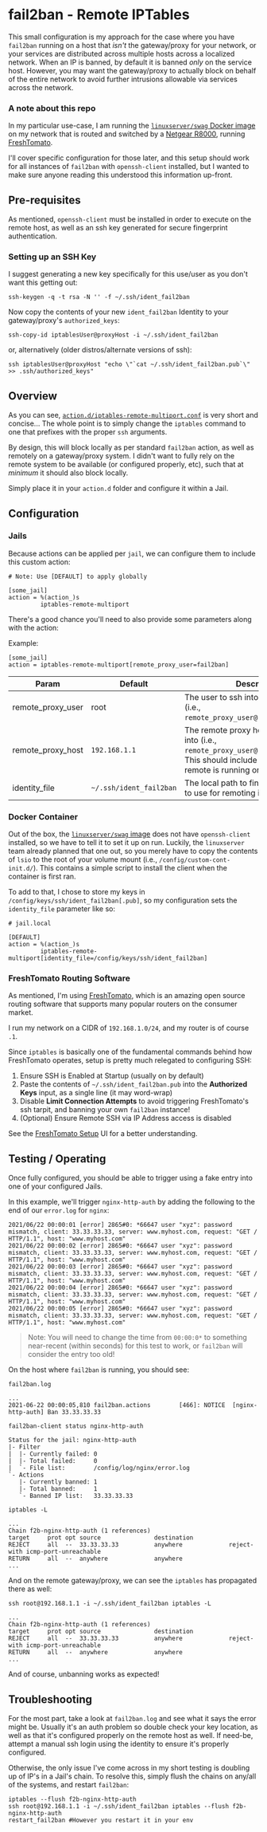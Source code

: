 # fail2ban - Remote IPTables

This small configuration is my approach for the case where you have `fail2ban` running on a host that *isn't* the gateway/proxy for your network, or your services are distributed across multiple hosts across a localized network. When an IP is banned, by default it is banned *only* on the service host. However, you may want the gateway/proxy to actually block on behalf of the entire network to avoid further intrusions allowable via services across the network.

### A note about this repo

In my particular use-case, I am running the [`linuxserver/swag` Docker image](https://hub.docker.com/r/linuxserver/swag) on my network that is routed and switched by a [Netgear R8000](https://www.amazon.com/NETGEAR-Nighthawk-X6S-Smart-Router-R8000P/dp/B01H53WZ20), running [FreshTomato](https://freshtomato.org/).

I'll cover specific configuration for those later, and this setup should work for all instances of `fail2ban` with `openssh-client` installed, but I wanted to make sure anyone reading this understood this information up-front.

## Pre-requisites

As mentioned, `openssh-client` must be installed in order to execute on the remote host, as well as an ssh key generated for secure fingerprint authentication.

### Setting up an SSH Key

I suggest generating a new key specifically for this use/user as you don't want this getting out:

```
ssh-keygen -q -t rsa -N '' -f ~/.ssh/ident_fail2ban
```

Now copy the contents of your new `ident_fail2ban` Identity to your gateway/proxy's `authorized_keys`:

```
ssh-copy-id iptablesUser@proxyHost -i ~/.ssh/ident_fail2ban
```

or, alternatively (older distros/alternate versions of ssh):
```
ssh iptablesUser@proxyHost "echo \"`cat ~/.ssh/ident_fail2ban.pub`\" >> .ssh/authorized_keys"
```

## Overview

As you can see, [`action.d/iptables-remote-multiport.conf`](./action.d/iptables-remote-multiport.conf) is very short and concise...
The whole point is to simply change the `iptables` command to one that prefixes with the proper `ssh` arguments.

By design, this will block locally as per standard `fail2ban` action, as well as remotely on a gateway/proxy system. 
I didn't want to fully rely on the remote system to be available (or configured properly, etc), such that at *minimum* it should also block locally.

Simply place it in your `action.d` folder and configure it within a Jail.

## Configuration

### Jails

Because actions can be applied per `jail`, we can configure them to include this custom action:

```
# Note: Use [DEFAULT] to apply globally

[some_jail]
action = %(action_)s
         iptables-remote-multiport
```

There's a good chance you'll need to also provide some parameters along with the action:

Example:

```
[some_jail]
action = iptables-remote-multiport[remote_proxy_user=fail2ban]
```

| Param             | Default                 | Description                                                                                                                                                          |
| ----------------- | ----------------------- | -------------------------------------------------------------------------------------------------------------------------------------------------------------------- |
| remote_proxy_user | root                    | The user to ssh into the remote proxy (i.e., `remote_proxy_user@remote_proxy_host`).                                                                                 |
| remote_proxy_host | `192.168.1.1`           | The remote proxy host name/IP to ssh into (i.e., `remote_proxy_user@remote_proxy_host`).<br />This should include the port if the remote is running on an alternate port. |
| identity_file     | `~/.ssh/ident_fail2ban` | The local path to find the SSH Identity to use for remoting into the proxy.                                                                                          |

### Docker Container

Out of the box, the [`linuxserver/swag` image](https://hub.docker.com/r/linuxserver/swag) does not have `openssh-client` installed, so we have to tell it to set it up on run. Luckily, the `linuxserver` team already planned that one out, so you merely have to copy the contents of `lsio` to the root of your volume mount (i.e., `/config/custom-cont-init.d/`). This contains a simple script to install the client when the container is first ran.

To add to that, I chose to store my keys in `/config/keys/ssh/ident_fail2ban[.pub]`, so my configuration sets the `identity_file` parameter like so:

```
# jail.local

[DEFAULT]
action = %(action_)s
         iptables-remote-multiport[identity_file=/config/keys/ssh/ident_fail2ban]
```

### FreshTomato Routing Software

As mentioned, I'm using [FreshTomato](https://freshtomato.org/), which is an amazing open source routing software that supports many popular routers on the consumer market.

I run my network on a CIDR of `192.168.1.0/24`, and my router is of course `.1`.

Since `iptables` is basically one of the fundamental commands behind how FreshTomato operates, setup is pretty much relegated to configuring SSH:

1. Ensure SSH is Enabled at Startup (usually on by default)
2. Paste the contents of `~/.ssh/ident_fail2ban.pub` into the **Authorized Keys** input, as a single line (it may word-wrap)
3. Disable **Limit Connection Attempts** to avoid triggering FreshTomato's ssh tarpit, and banning your own `fail2ban` instance!
4. (Optional) Ensure Remote SSH via IP Address access is disabled

See the [FreshTomato Setup](./ft_setup.png) UI for a better understanding.

## Testing / Operating

Once fully configured, you should be able to trigger using a fake entry into one of your configured Jails.

In this example, we'll trigger `nginx-http-auth` by adding the following to the end of our `error.log` for `nginx`:

```
2021/06/22 00:00:01 [error] 2865#0: *66647 user "xyz": password mismatch, client: 33.33.33.33, server: www.myhost.com, request: "GET / HTTP/1.1", host: "www.myhost.com"
2021/06/22 00:00:02 [error] 2865#0: *66647 user "xyz": password mismatch, client: 33.33.33.33, server: www.myhost.com, request: "GET / HTTP/1.1", host: "www.myhost.com"
2021/06/22 00:00:03 [error] 2865#0: *66647 user "xyz": password mismatch, client: 33.33.33.33, server: www.myhost.com, request: "GET / HTTP/1.1", host: "www.myhost.com"
2021/06/22 00:00:04 [error] 2865#0: *66647 user "xyz": password mismatch, client: 33.33.33.33, server: www.myhost.com, request: "GET / HTTP/1.1", host: "www.myhost.com"
2021/06/22 00:00:05 [error] 2865#0: *66647 user "xyz": password mismatch, client: 33.33.33.33, server: www.myhost.com, request: "GET / HTTP/1.1", host: "www.myhost.com"
```

> Note: You will need to change the time from `00:00:0*` to something near-recent (within seconds) for this test to work, or `fail2ban` will consider the entry too old!
 
On the host where `fail2ban` is running, you should see:

`fail2ban.log`
```
...
2021-06-22 00:00:05,810 fail2ban.actions        [466]: NOTICE  [nginx-http-auth] Ban 33.33.33.33
```

`fail2ban-client status nginx-http-auth`
```
Status for the jail: nginx-http-auth
|- Filter
|  |- Currently failed: 0
|  |- Total failed:     0
|  `- File list:        /config/log/nginx/error.log
`- Actions
   |- Currently banned: 1
   |- Total banned:     1
   `- Banned IP list:   33.33.33.33
```

`iptables -L`
```
...
Chain f2b-nginx-http-auth (1 references)
target     prot opt source               destination
REJECT     all  --  33.33.33.33          anywhere             reject-with icmp-port-unreachable
RETURN     all  --  anywhere             anywhere
...
```

And on the remote gateway/proxy, we can see the `iptables` has propagated there as well:

`ssh root@192.168.1.1 -i ~/.ssh/ident_fail2ban iptables -L`
```
...
Chain f2b-nginx-http-auth (1 references)
target     prot opt source               destination
REJECT     all  --  33.33.33.33          anywhere             reject-with icmp-port-unreachable
RETURN     all  --  anywhere             anywhere
...
```

And of course, unbanning works as expected!

## Troubleshooting

For the most part, take a look at `fail2ban.log` and see what it says the error might be. Usually it's an auth problem so double check your key location, as well as that it's configured properly on the remote host as well. If need-be, attempt a manual ssh login using the identity to ensure it's properly configured.

Otherwise, the only issue I've come across in my short testing is doubling up of IP's in a Jail's chain. To resolve this, simply flush the chains on any/all of the systems, and restart `fail2ban`:

```
iptables --flush f2b-nginx-http-auth
ssh root@192.168.1.1 -i ~/.ssh/ident_fail2ban iptables --flush f2b-nginx-http-auth
restart_fail2ban #However you restart it in your env 
```